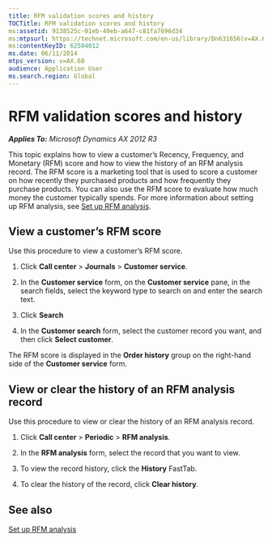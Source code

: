 ```yaml
---
title: RFM validation scores and history
TOCTitle: RFM validation scores and history
ms:assetid: 9138525c-01eb-49eb-a647-c81fa7696d34
ms:mtpsurl: https://technet.microsoft.com/en-us/library/Dn631656(v=AX.60)
ms:contentKeyID: 62504012
ms.date: 06/11/2014
mtps_version: v=AX.60
audience: Application User
ms.search.region: Global
---
```


# RFM validation scores and history 


_**Applies To:** Microsoft Dynamics AX 2012 R3_

This topic explains how to view a customer’s Recency, Frequency, and Monetary (RFM) score and how to view the history of an RFM analysis record. The RFM score is a marketing tool that is used to score a customer on how recently they purchased products and how frequently they purchase products. You can also use the RFM score to evaluate how much money the customer typically spends. For more information about setting up RFM analysis, see [Set up RFM analysis](set-up-rfm-analysis.md).

## View a customer’s RFM score

Use this procedure to view a customer’s RFM score.

1.  Click **Call center** \> **Journals** \> **Customer service**.

2.  In the **Customer service** form, on the **Customer service** pane, in the search fields, select the keyword type to search on and enter the search text.

3.  Click **Search**

4.  In the **Customer search** form, select the customer record you want, and then click **Select customer**.

The RFM score is displayed in the **Order history** group on the right-hand side of the **Customer service** form.

## View or clear the history of an RFM analysis record

Use this procedure to view or clear the history of an RFM analysis record.

1.  Click **Call center** \> **Periodic** \> **RFM analysis**.

2.  In the **RFM analysis** form, select the record that you want to view.

3.  To view the record history, click the **History** FastTab.

4.  To clear the history of the record, click **Clear history**.

## See also

[Set up RFM analysis](set-up-rfm-analysis.md)

  


